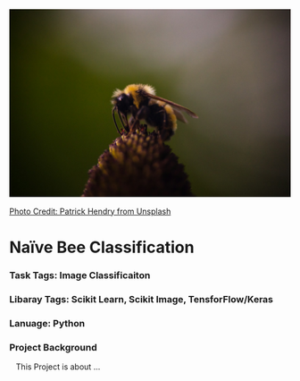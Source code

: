 <div style="center">
  <img src="patrick-hendry-bee-unsplash.jpg" alt="Source: Unsplash">
  
  [Photo Credit: Patrick Hendry from Unsplash](URL "https://unsplash.com/photos/brown-and-yellow-bee-perched-on-flower-wTmdA5W2NgU")
</div>

# Naïve Bee Classification

### Task Tags: Image Classificaiton 
### Libaray Tags: Scikit Learn, Scikit Image, TensforFlow/Keras
### Lanuage: Python
### Project Background 
&nbsp;&nbsp; This Project is about ...
